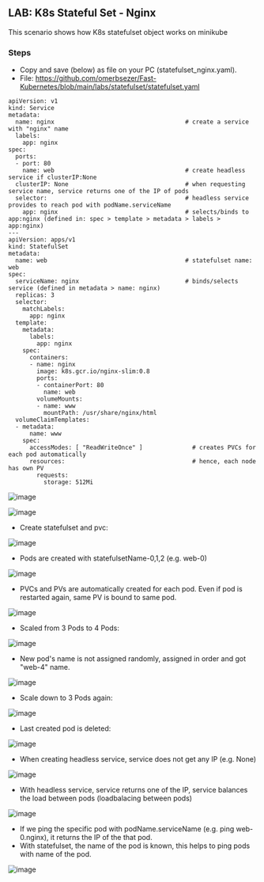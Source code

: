 ## LAB: K8s Stateful Set - Nginx

This scenario shows how K8s statefulset object works on minikube

### Steps

- Copy and save (below) as file on your PC (statefulset_nginx.yaml).
- File: https://github.com/omerbsezer/Fast-Kubernetes/blob/main/labs/statefulset/statefulset.yaml 

```     
apiVersion: v1
kind: Service
metadata:
  name: nginx                                     # create a service with "nginx" name
  labels:
    app: nginx
spec:
  ports:
  - port: 80
    name: web                                     # create headless service if clusterIP:None
  clusterIP: None                                 # when requesting service name, service returns one of the IP of pods
  selector:                                       # headless service provides to reach pod with podName.serviceName
    app: nginx                                    # selects/binds to app:nginx (defined in: spec > template > metadata > labels > app:nginx)
---
apiVersion: apps/v1
kind: StatefulSet
metadata:
  name: web                                       # statefulset name: web
spec:
  serviceName: nginx                              # binds/selects service (defined in metadata > name: nginx)            
  replicas: 3
  selector:
    matchLabels:
      app: nginx
  template:
    metadata:
      labels:
        app: nginx                            
    spec:
      containers:
      - name: nginx
        image: k8s.gcr.io/nginx-slim:0.8
        ports:
        - containerPort: 80
          name: web
        volumeMounts:
        - name: www
          mountPath: /usr/share/nginx/html
  volumeClaimTemplates:
  - metadata:
      name: www
    spec:
      accessModes: [ "ReadWriteOnce" ]              # creates PVCs for each pod automatically
      resources:                                    # hence, each node has own PV
        requests:
          storage: 512Mi
```

![image](https://user-images.githubusercontent.com/10358317/154945153-d9b61958-94d2-44f0-a900-14494aeb41f7.png)

![image](https://user-images.githubusercontent.com/10358317/154945314-974de8ae-4456-4711-b499-8aad664b847a.png)

- Create statefulset and pvc:

![image](https://user-images.githubusercontent.com/10358317/152322911-47e14c25-9f86-49ff-bdcf-df74e38e5939.png)

- Pods are created with statefulsetName-0,1,2 (e.g. web-0)

![image](https://user-images.githubusercontent.com/10358317/152323071-a79b5d15-22e4-424b-86a3-f84a77377b69.png)

- PVCs and PVs are automatically created for each pod. Even if pod is restarted again, same PV is bound to same pod.
 
![image](https://user-images.githubusercontent.com/10358317/152324124-bbae308a-533f-4476-8206-6d53c6b9b648.png)

- Scaled from 3 Pods to 4 Pods:

![image](https://user-images.githubusercontent.com/10358317/152324908-762100ca-94b3-4db4-b73e-9ad09c32588d.png)

- New pod's name is not assigned randomly, assigned in order and got "web-4" name. 

![image](https://user-images.githubusercontent.com/10358317/152325051-2f757f13-77ae-4aab-84d9-d6f6c8a04c1c.png)

- Scale down to 3 Pods again:

![image](https://user-images.githubusercontent.com/10358317/152325305-c10782a2-a8e2-4c5b-8da9-7ca90de9e00a.png)

- Last created pod is deleted: 

![image](https://user-images.githubusercontent.com/10358317/152325429-20d84fdf-aeb2-45e7-8790-55ba3a28b197.png)

- When creating headless service, service does not get any IP (e.g. None)

![image](https://user-images.githubusercontent.com/10358317/152325883-3b833268-cae9-4863-9e05-af80b0cefa8d.png)

- With headless service, service returns one of the IP, service balances the load between pods (loadbalacing between pods)

![image](https://user-images.githubusercontent.com/10358317/152327066-45cb6cf0-b988-48a7-aef7-2e8295334280.png)

- If we ping the specific pod with podName.serviceName (e.g. ping web-0.nginx), it returns the IP of the that pod.
- With statefulset, the name of the pod is known, this helps to ping pods with name of the pod.

![image](https://user-images.githubusercontent.com/10358317/152327651-449cb69b-fe2e-45a9-b0b1-bd01fa340eff.png)

